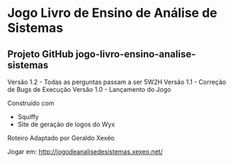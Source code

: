 # Jogo Livro de Ensino de Análise de Sistemas
## Projeto GitHub jogo-livro-ensino-analise-sistemas

Versão 1.2 - Todas as perguntas passam a ser 5W2H
Versão 1.1 - Correção de Bugs de Execução
Versão 1.0 - Lançamento do Jogo

Construído com 
* Squiffy
* Site de geração de logos do Wyx

Roteiro Adaptado por Geraldo Xexéo

Jogar em: http://jogodeanalisedesistemas.xexeo.net/

